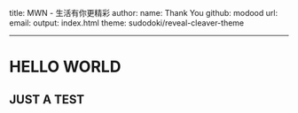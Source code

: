 title: MWN - 生活有你更精彩
author:
  name: Thank You
  github: modood
  url: 
  email: 
output: index.html
theme: sudodoki/reveal-cleaver-theme

----

# HELLO WORLD
## JUST A TEST
